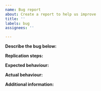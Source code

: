 ```yaml
---
name: Bug report
about: Create a report to help us improve
title: ''
labels: bug
assignees: ''

---
```


**Describe the bug below:**


**Replication steps:**


**Expected behaviour:**


**Actual behaviour:**


**Additional information:**
